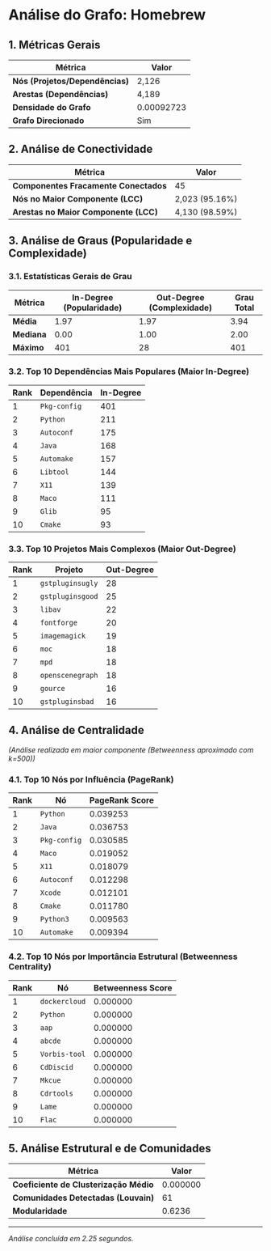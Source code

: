 # Análise do Grafo: Homebrew

## 1. Métricas Gerais
| Métrica | Valor |
|---|---|
| **Nós (Projetos/Dependências)** | 2,126 |
| **Arestas (Dependências)** | 4,189 |
| **Densidade do Grafo** | 0.00092723 |
| **Grafo Direcionado** | Sim |

## 2. Análise de Conectividade
| Métrica | Valor |
|---|---|
| **Componentes Fracamente Conectados** | 45 |
| **Nós no Maior Componente (LCC)** | 2,023 (95.16%) |
| **Arestas no Maior Componente (LCC)** | 4,130 (98.59%) |

## 3. Análise de Graus (Popularidade e Complexidade)
### 3.1. Estatísticas Gerais de Grau
| Métrica | In-Degree (Popularidade) | Out-Degree (Complexidade) | Grau Total |
|---|---|---|---|
| **Média** | 1.97 | 1.97 | 3.94 |
| **Mediana** | 0.00 | 1.00 | 2.00 |
| **Máximo** | 401 | 28 | 401 |

### 3.2. Top 10 Dependências Mais Populares (Maior In-Degree)
| Rank | Dependência | In-Degree |
|---|---|---|
| 1 | `Pkg-config` | 401 |
| 2 | `Python` | 211 |
| 3 | `Autoconf` | 175 |
| 4 | `Java` | 168 |
| 5 | `Automake` | 157 |
| 6 | `Libtool` | 144 |
| 7 | `X11` | 139 |
| 8 | `Maco` | 111 |
| 9 | `Glib` | 95 |
| 10 | `Cmake` | 93 |

### 3.3. Top 10 Projetos Mais Complexos (Maior Out-Degree)
| Rank | Projeto | Out-Degree |
|---|---|---|
| 1 | `gstpluginsugly` | 28 |
| 2 | `gstpluginsgood` | 25 |
| 3 | `libav` | 22 |
| 4 | `fontforge` | 20 |
| 5 | `imagemagick` | 19 |
| 6 | `moc` | 18 |
| 7 | `mpd` | 18 |
| 8 | `openscenegraph` | 18 |
| 9 | `gource` | 16 |
| 10 | `gstpluginsbad` | 16 |

## 4. Análise de Centralidade
_(Análise realizada em maior componente (Betweenness aproximado com k=500))_

### 4.1. Top 10 Nós por Influência (PageRank)
| Rank | Nó | PageRank Score |
|---|---|---|
| 1 | `Python` | 0.039253 |
| 2 | `Java` | 0.036753 |
| 3 | `Pkg-config` | 0.030585 |
| 4 | `Maco` | 0.019052 |
| 5 | `X11` | 0.018079 |
| 6 | `Autoconf` | 0.012298 |
| 7 | `Xcode` | 0.012101 |
| 8 | `Cmake` | 0.011780 |
| 9 | `Python3` | 0.009563 |
| 10 | `Automake` | 0.009394 |

### 4.2. Top 10 Nós por Importância Estrutural (Betweenness Centrality)
| Rank | Nó | Betweenness Score |
|---|---|---|
| 1 | `dockercloud` | 0.000000 |
| 2 | `Python` | 0.000000 |
| 3 | `aap` | 0.000000 |
| 4 | `abcde` | 0.000000 |
| 5 | `Vorbis-tool` | 0.000000 |
| 6 | `CdDiscid` | 0.000000 |
| 7 | `Mkcue` | 0.000000 |
| 8 | `Cdrtools` | 0.000000 |
| 9 | `Lame` | 0.000000 |
| 10 | `Flac` | 0.000000 |

## 5. Análise Estrutural e de Comunidades
| Métrica | Valor |
|---|---|
| **Coeficiente de Clusterização Médio** | 0.000000 |
| **Comunidades Detectadas (Louvain)** | 61 |
| **Modularidade** | 0.6236 |

---
*Análise concluída em 2.25 segundos.*

